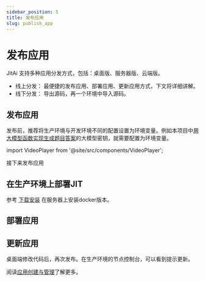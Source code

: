```yaml
---
sidebar_position: 5
title: 发布应用
slug: publish_app
---
```

# 发布应用

JitAi 支持多种应用分发方式，包括：桌面版、服务器版、云端版。
* 线上分发： 最便捷的发布应用、部署应用、更新应用方式，下文将详细讲解。
* 线下分发： 导出源码，再一个环境中导入源码。

## 发布应用

发布前，推荐将生产环境与开发环境不同的配置设置为环境变量。例如本项目中[用大模型函数实现生成题目答案](./dev_app/ai_func)的大模型密钥，就需要配置为环境变量。

import VideoPlayer from '@site/src/components/VideoPlayer';

<VideoPlayer relatePath="/docs/tutorial/publish_app_env.mp4" />

接下来发布应用

<VideoPlayer relatePath="/docs/tutorial/publish_app_publish.mp4" />

## 在生产环境上部署JIT

参考 [下载安装](./download-installation) 在服务器上安装docker版本。

## 部署应用

<VideoPlayer relatePath="/docs/tutorial/publish_app_produce.mp4" />

## 更新应用

桌面端修改代码后，再次发布。在生产环境的节点控制台，可以看到提示更新。

<VideoPlayer relatePath="/docs/tutorial/publish_app_produce.mp4" />

阅读[应用创建与管理](../devguide/creating-and-publishing-applications/creating-and-deploying-applications)了解更多。
